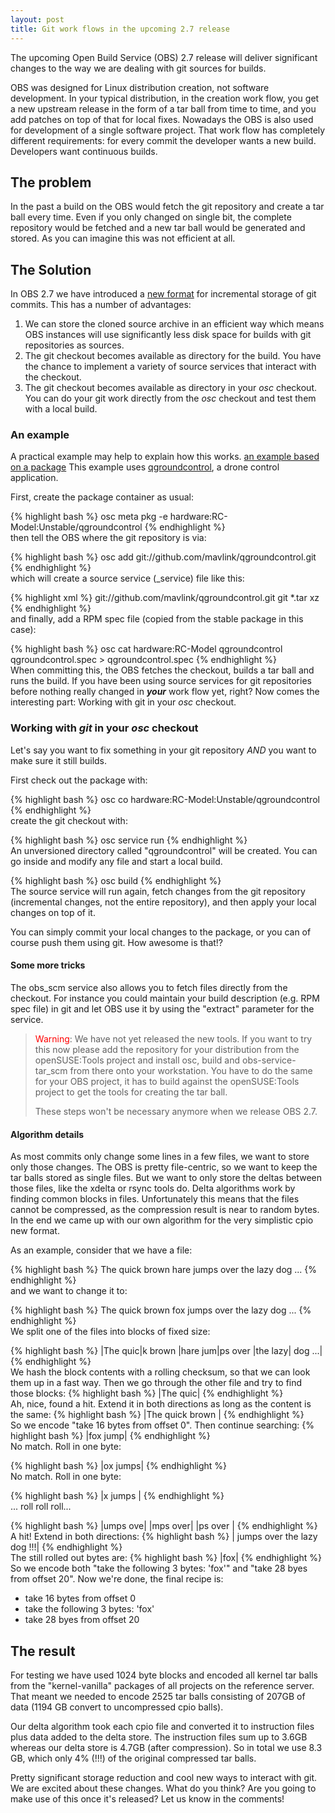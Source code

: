 ```yaml
---
layout: post
title: Git work flows in the upcoming 2.7 release
---
```


The upcoming Open Build Service (OBS) 2.7 release will deliver significant 
changes to the way we are dealing with git sources for builds.

OBS was designed for Linux distribution creation, not software development. In
your typical distribution, in the creation work flow, you get a new upstream 
release in the form of a tar ball from time to time, and you add patches on top of 
that for local fixes. Nowadays the OBS is also used for development of a single 
software project. That work flow has completely different requirements: for 
every commit the developer wants a new build.  Developers want continuous builds.

## The problem
In the past a build on the OBS would fetch the git repository and create a tar
ball every time. Even if you only changed on single bit, the complete repository
would be fetched and a new tar ball would be generated and stored. As you can
imagine this was not efficient at all.

## The Solution
In OBS 2.7 we have introduced a [new format](#algorithm-details) for incremental 
storage of git commits. This has a number of advantages:

1. We can store the cloned source archive in an efficient way which means
   OBS instances will use significantly less disk space for builds with git
   repositories as sources.
2. The git checkout becomes available as directory for the build. You have the
   chance to implement a variety of source services that interact with the
   checkout.
3. The git checkout becomes available as directory in your *osc* checkout.
   You can do your git work directly from the *osc* checkout and test them with
   a local build.

### An example
A practical example may help to explain how this works. [an example based on a package](https://build.opensuse.org/package/show/hardware:RC-Model:Unstable/qgroundcontrol)
This example uses [qgroundcontrol](http://qgroundcontrol.io/), a drone control
application.

First, create the package container as usual:

{% highlight bash %}
osc meta pkg -e hardware:RC-Model:Unstable/qgroundcontrol
{% endhighlight %}
<br />
then tell the OBS where the git repository is via:

{% highlight bash %}
osc add git://github.com/mavlink/qgroundcontrol.git
{% endhighlight %}
<br />
which will create a source service (_service) file like this:

{% highlight xml %}
<services>
  <service name="obs_scm">
    <param name="url">git://github.com/mavlink/qgroundcontrol.git</param>
    <param name="scm">git</param>
  </service>
  <service mode="buildtime" name="tar" />
  <service mode="buildtime" name="recompress">
    <param name="file">*.tar</param>
    <param name="compression">xz</param>
  </service>
  <service mode="buildtime" name="set_version" />
</services>
{% endhighlight %}
<br />
and finally, add a RPM spec file (copied from the stable package in this case):

{% highlight bash %}
osc cat hardware:RC-Model qgroundcontrol qgroundcontrol.spec > qgroundcontrol.spec
{% endhighlight %}
<br />
When committing this, the OBS fetches the checkout, builds a tar ball and runs
the build. If you have been using source services for git repositories before
nothing really changed in ***your*** work flow yet, right? Now comes the interesting
part: Working with git in your *osc* checkout.

### Working with *git* in your *osc* checkout
Let's say you want to fix something in your git repository _AND_ you want to
make sure it still builds.

First check out the package with:

{% highlight bash %}
osc co hardware:RC-Model:Unstable/qgroundcontrol
{% endhighlight %}
<br />
create the git checkout with:

{% highlight bash %}
osc service run
{% endhighlight %}
<br />
An unversioned directory called "qgroundcontrol" will be created.
You can go inside and modify any file and start a local build.

{% highlight bash %}
osc build
{% endhighlight %}
<br />
The source service will run again, fetch changes from the git repository (incremental
changes, not the entire repository), and then apply your local changes on top
of it.

You can simply commit your local changes to the package, or you can of course push
them using git. How awesome is that!?

#### Some more tricks
The obs_scm service also allows you to fetch files directly from the checkout.
For instance you could maintain your build description (e.g. RPM spec file)
in git and let OBS use it by using the "extract" parameter for the service.

> <span style="color: red">Warning</span>: We have not yet released the new tools. If you want to try this now please
> add the repository for your distribution from the openSUSE:Tools project and
> install osc, build and obs-service-tar_scm from there onto your workstation.
> You have to do the same for your OBS project, it has to build against the
> openSUSE:Tools project to get the tools for creating the tar ball.
>
> These steps won't be necessary anymore when we release OBS 2.7.

#### Algorithm details
As most commits only change some lines in a few files, we want to store only
those changes. The OBS is pretty file-centric, so we want to keep the tar balls
stored as single files. But we want to only store the deltas between those
files, like the xdelta or rsync tools do. Delta algorithms work by finding
common blocks in files. Unfortunately this means that the files cannot be
compressed, as the compression result is near to random bytes. In the end we
came up with our own algorithm for the very simplistic cpio new format.

As an example, consider that we have a file:

{% highlight bash %}
The quick brown hare jumps over the lazy dog ...
{% endhighlight %}
<br>
and we want to change it to:

{% highlight bash %}
The quick brown fox jumps over the lazy dog ...
{% endhighlight %}
<br>
We split one of the files into blocks of fixed size:

{% highlight bash %}
|The quic|k brown |hare jum|ps over |the lazy| dog ...|
{% endhighlight %}
<br />
We hash the block contents with a rolling checksum, so that we can
look them up in a fast way.
Then we go through the other file and try to find those blocks:
{% highlight bash %}
|The quic|
{% endhighlight %}
<br />
Ah, nice, found a hit. Extend it in both directions as long as the
content is the same:
{% highlight bash %}
|The quick brown |
{% endhighlight %}
<br />
So we encode "take 16 bytes from offset 0". Then continue searching:
{% highlight bash %}
|fox jump|
{% endhighlight %}
<br />
No match. Roll in one byte:

{% highlight bash %}
|ox jumps|
{% endhighlight %}
<br />
No match. Roll in one byte:

{% highlight bash %}
|x jumps |
{% endhighlight %}
<br />
... roll roll roll...

{% highlight bash %}
|umps ove|
|mps over|
|ps over |
{% endhighlight %}
<br />
A hit! Extend in both directions:
{% highlight bash %}
| jumps over the lazy dog !!!|
{% endhighlight %}
<br />
The still rolled out bytes are:
{% highlight bash %}
|fox|
{% endhighlight %}
<br />
So we encode both "take the following 3 bytes: 'fox'" and "take 28 byes from offset 20".
Now we're done, the final recipe is:

- take 16 bytes from offset 0
- take the following 3 bytes: 'fox'
- take 28 byes from offset 20

## The result
For testing we have used 1024 byte blocks and encoded all kernel tar balls
from the "kernel-vanilla" packages of all projects on the reference server. That
meant we needed to encode 2525 tar balls consisting of 207GB of data (1194 GB
convert to uncompressed cpio balls).

Our delta algorithm took each cpio file and converted it to instruction files
plus data added to the delta store. The instruction files sum up to 3.6GB whereas
our delta store is 4.7GB (after compression). So in total we use 8.3 GB, which
only 4% (!!!) of the original compressed tar balls.

Pretty significant storage reduction and cool new ways to interact with git. We
are excited about these changes.  What do you think?  Are you going to make use of
this once it's released? Let us know in the comments!
